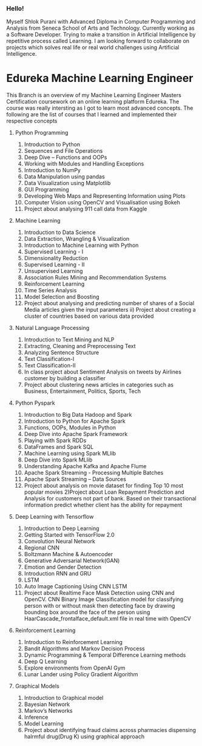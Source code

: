 ### Hello!

Myself Shlok Purani with Advanced Diploma in Computer Programming and Analysis from Seneca School of Arts and Technology. Currently working as a Software Developer. Trying to make a transition in Artificial Intelligence by repetitive process called Learning. I am looking forward to collaborate on projects which solves real life or real world challenges using Artificial Intelligence.

# Edureka Machine Learning Engineer
This Branch is an overview of my Machine Learning Engineer Masters Certification coursework on an online learning platform Edureka. The course was really intersting as I got to learn most advanced concepts. The following are the list of courses that I learned and implemented their respective concepts

1) Python Programming
   1) Introduction to Python
   2) Sequences and File Operations
   3) Deep Dive – Functions and OOPs
   4) Working with Modules and Handling Exceptions
   5) Introduction to NumPy
   6) Data Manipulation using pandas
   7) Data Visualization using Matplotlib
   8) GUI Programming
   9) Developing Web Maps and Representing Information using Plots
   10) Computer Vision using OpenCV and Visualisation using Bokeh
   11) Project about analysing 911 call data from Kaggle

2) Machine Learning
   1) Introduction to Data Science
   2) Data Extraction, Wrangling & Visualization
   3) Introduction to Machine Learning with Python
   4) Supervised Learning - I
   5) Dimensionality Reduction
   6) Supervised Learning - II
   7) Unsupervised Learning
   8) Association Rules Mining and Recommendation Systems
   9) Reinforcement Learning
   10) Time Series Analysis
   11) Model Selection and Boosting
   12) Project about analysing and predicting number of shares of a Social Media articles given the input parameters
       ii) Project about creating a cluster of countries based on various data provided

3) Natural Language Processing
   1) Introduction to Text Mining and NLP
   2) Extracting, Cleaning and Preprocessing Text
   3) Analyzing Sentence Structure
   4) Text Classification-I
   5) Text Classification-II
   6) In class project about Sentiment Analysis on tweets by Airlines customer by building a classifier
   7) Project about clustering news articles in categories such as Business, Entertainment, Politics, Sports, Tech

4) Python Pyspark
   1) Introduction to Big Data Hadoop and Spark
   2) Introduction to Python for Apache Spark
   3) Functions, OOPs, Modules in Python
   4) Deep Dive into Apache Spark Framework
   5) Playing with Spark RDDs
   6) DataFrames and Spark SQL
   7) Machine Learning using Spark MLlib
   8) Deep Dive into Spark MLlib
   9) Understanding Apache Kafka and Apache Flume
   10) Apache Spark Streaming - Processing Multiple Batches
   11) Apache Spark Streaming – Data Sources
   12) Project about analysis on movie dataset for finding Top 10 most popular movies 
       2)Project about Loan Repayment Prediction and Analysis for customers not part of bank. Based on their transactional information predict whether client has the ability for          repayment

5) Deep Learning with Tensorflow
   1) Introduction to Deep Learning
   2) Getting Started with TensorFlow 2.0
   3) Convolution Neural Network
   4) Regional CNN
   5) Boltzmann Machine & Autoencoder
   6) Generative Adversarial Network(GAN)
   7) Emotion and Gender Detection
   8) Introduction RNN and GRU
   9) LSTM
   10) Auto Image Captioning Using CNN LSTM
   11) Project about Realtime Face Mask Detection using CNN and OpenCV. CNN Binary Image Classification model for classifying person with or without mask then detecting face by        drawing bounding box around the face of the person using HaarCascade_frontalface_default.xml file in real time with OpenCV
 
6) Reinforcement Learning
   1) Introduction to Reinforcement Learning
   2) Bandit Algorithms and Markov Decision Process
   3) Dynamic Programming & Temporal Difference Learning methods
   4) Deep Q Learning
   5) Explore environments from OpenAI Gym
   6) Lunar Lander using Policy Gradient Algorithm

7) Graphical Models
   1) Introduction to Graphical model
   2) Bayesian Network
   3) Markov’s Networks
   4) Inference
   5) Model Learning
   6) Project about identifying fraud claims across pharmacies dispensing halrmful drug(Drug K) using graphical approach
